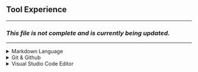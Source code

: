 ## Tool Experience
---
### *This file is not complete and is currently being updated.*
---
<details>
<summary>Markdown Language</summary>

- [Faraday Academy YT](https://www.youtube.com/watch?v=bTVIMt3XllM)
- [Markdown Notes](./Markdown_template.md)
</details>


<details>
<summary>Git & Github</summary>

- *SANS Class ACS3201-Foundations (GFACT)*
- [Programming with Mosh](https://www.youtube.com/watch?v=8JJ101D3knE)
- [FreeCodeCamp.org](https://www.youtube.com/watch?v=RGOj5yH7evk&list=WL&index=2)
- [Git-Notes](./Git-Notes.md)
</details>


<details>
<summary>Visual Studio Code Editor</summary>
</details>

